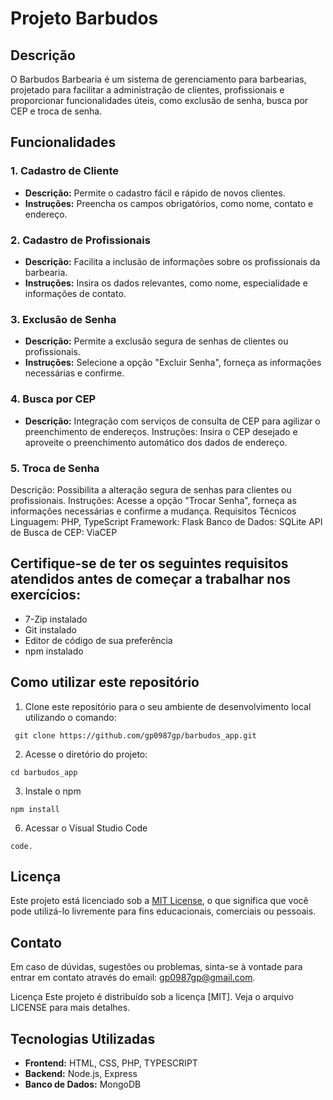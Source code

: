 # Projeto Barbudos

## Descrição
O Barbudos Barbearia é um sistema de gerenciamento para barbearias, projetado para facilitar a administração de clientes, profissionais e proporcionar funcionalidades úteis, como exclusão de senha, busca por CEP e troca de senha.

## Funcionalidades

### 1. Cadastro de Cliente
   - **Descrição:** Permite o cadastro fácil e rápido de novos clientes.
   - **Instruções:** Preencha os campos obrigatórios, como nome, contato e endereço.

### 2. Cadastro de Profissionais
   - **Descrição:** Facilita a inclusão de informações sobre os profissionais da barbearia.
   - **Instruções:** Insira os dados relevantes, como nome, especialidade e informações de contato.

### 3. Exclusão de Senha
   - **Descrição:** Permite a exclusão segura de senhas de clientes ou profissionais.
   - **Instruções:** Selecione a opção "Excluir Senha", forneça as informações necessárias e confirme.

### 4. Busca por CEP
   - **Descrição:** Integração com serviços de consulta de CEP para agilizar o preenchimento de endereços.
Instruções: Insira o CEP desejado e aproveite o preenchimento automático dos dados de endereço.

### 5. Troca de Senha
Descrição: Possibilita a alteração segura de senhas para clientes ou profissionais. 
Instruções: Acesse a opção "Trocar Senha", forneça as informações necessárias e confirme a mudança.
Requisitos Técnicos
Linguagem: PHP, TypeScript
Framework: Flask
Banco de Dados: SQLite
API de Busca de CEP: ViaCEP


## Certifique-se de ter os seguintes requisitos atendidos antes de começar a trabalhar nos exercícios:

- 7-Zip instalado
- Git instalado
- Editor de código de sua preferência
- npm instalado

## Como utilizar este repositório

1. Clone este repositório para o seu ambiente de desenvolvimento local utilizando o comando:
```
 git clone https://github.com/gp0987gp/barbudos_app.git
```
2. Acesse o diretório do projeto:
```
cd barbudos_app
```
3. Instale o npm
```
npm install
```
6. Acessar o Visual Studio Code
```
code.
```
## Licença

Este projeto está licenciado sob a [MIT License](LICENSE), o que significa que você pode utilizá-lo livremente para fins educacionais, comerciais ou pessoais.

## Contato

Em caso de dúvidas, sugestões ou problemas, sinta-se à vontade para entrar em contato através do email: gp0987gp@gmail.com.

Licença
Este projeto é distribuído sob a licença [MIT]. Veja o arquivo LICENSE para mais detalhes.

## Tecnologias Utilizadas
- **Frontend:** HTML, CSS, PHP, TYPESCRIPT
- **Backend:** Node.js, Express
- **Banco de Dados:** MongoDB

